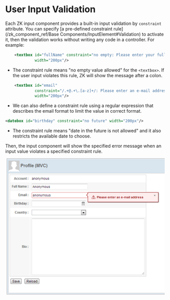 # User Input Validation

Each ZK input component provides a built-in input validation by `constraint` attribute. You can specify [a pre-defined constraint rule](/zk_component_ref/Base Components/InputElement#Validation)
to activate it, then the validation works without writing any code in a controller. For example:

```xml
    <textbox id="fullName" constraint="no empty: Please enter your full name"
             width="200px"/>
```

-   The constraint rule means "no empty value allowed" for the
    `<textbox>`. If the user input violates this rule, ZK will show the
    message after a colon.


```xml
    <textbox id="email"
             constraint="/.+@.+\.[a-z]+/: Please enter an e-mail address"
             width="200px"/>
```

-   We can also define a constraint rule using a regular expression that
    describes the email format to limit the value in correct format.


```xml
<datebox id="birthday" constraint="no future" width="200px"/>
```

-   The constraint rule means "date in the future is not allowed" and it
    also restricts the available date to choose.

Then, the input component will show the specified error message when an
input value violates a specified constraint rule.

![ ](/zk_essentials/images/ze-ch5-email-constraint.png)

